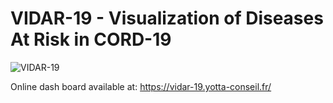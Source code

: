 # VIDAR-19 - Visualization of Diseases At Risk in CORD-19

![VIDAR-19](https://fran6wol.eu.pythonanywhere.com/assets/img/vidar_wm2.png)

Online dash board available at: https://vidar-19.yotta-conseil.fr/

